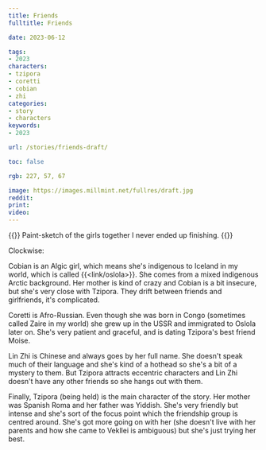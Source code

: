 ```yaml
---
title: Friends
fulltitle: Friends

date: 2023-06-12

tags:
- 2023
characters:
- tzipora
- coretti
- cobian
- zhi
categories:
- story
- characters
keywords:
- 2023

url: /stories/friends-draft/

toc: false

rgb: 227, 57, 67

image: https://images.millmint.net/fullres/draft.jpg
reddit:
print:
video:
---
```

{{<note caption>}}
Paint-sketch of the girls together I never ended up finishing.
{{</note>}}

Clockwise:

Cobian is an Algic girl, which means she's indigenous to Iceland in my world, which is called {{<link/oslola>}}. She comes from a mixed indigenous Arctic background. Her mother is kind of crazy and Cobian is a bit insecure, but she's very close with Tzipora. They drift between friends and girlfriends, it's complicated.

Coretti is Afro-Russian. Even though she was born in Congo (sometimes called Zaire in my world) she grew up in the USSR and immigrated to Oslola later on. She's very patient and graceful, and is dating Tzipora's best friend Moise.

Lin Zhi is Chinese and always goes by her full name. She doesn't speak much of their language and she's kind of a hothead so she's a bit of a mystery to them. But Tzipora attracts eccentric characters and Lin Zhi doesn't have any other friends so she hangs out with them.

Finally, Tzipora (being held) is the main character of the story. Her mother was Spanish Roma and her father was Yiddish. She's very friendly but intense and she's sort of the focus point which the friendship group is centred around. She's got more going on with her (she doesn't live with her parents and how she came to Vekllei is ambiguous) but she's just trying her best.
